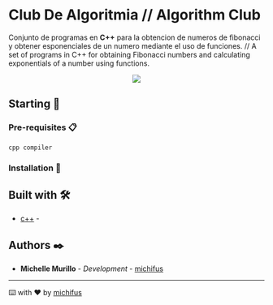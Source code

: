 # Club De Algoritmia // Algorithm Club

Conjunto de programas en **C++** para la obtencion de numeros de fibonacci y obtener esponenciales de un numero mediante el uso de funciones. // A set of programs in C++ for obtaining Fibonacci numbers and calculating exponentials of a number using functions.


<p align="center">
 <img src="https://img.shields.io/badge/Status-Dropped-red">
</p>
   
## Starting 🚀


### Pre-requisites 📋

```
cpp compiler
```

### Installation 🔧


## Built with 🛠️

* [c++](#) - 

## Authors ✒️

* **Michelle Murillo** - *Development* - [michifus](https://github.com/michifus)

---
⌨️ with ❤️ by [michifus](https://github.com/michifus) 
